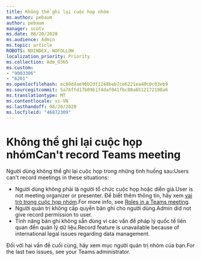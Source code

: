 ```yaml
---
title: Không thể ghi lại cuộc họp nhóm
ms.author: pebaum
author: pebaum
manager: scotv
ms.date: 08/20/2020
ms.audience: Admin
ms.topic: article
ROBOTS: NOINDEX, NOFOLLOW
localization_priority: Priority
ms.collection: Adm_O365
ms.custom:
- "9003306"
- "6201"
ms.openlocfilehash: ec80d4ae96b2df1248beb7ce6221ea40c0c03eb9
ms.sourcegitcommit: 5a76ffd17b09b1f4daf041fbc08a6512172198a6
ms.translationtype: MT
ms.contentlocale: vi-VN
ms.lasthandoff: 08/20/2020
ms.locfileid: "46872309"
---
```

# <a name="cant-record-teams-meeting"></a><span data-ttu-id="664a8-102">Không thể ghi lại cuộc họp nhóm</span><span class="sxs-lookup"><span data-stu-id="664a8-102">Can't record Teams meeting</span></span>

<span data-ttu-id="664a8-103">Người dùng không thể ghi lại cuộc họp trong những tình huống sau:</span><span class="sxs-lookup"><span data-stu-id="664a8-103">Users can't record meetings in these situations:</span></span>  

- <span data-ttu-id="664a8-104">Người dùng không phải là người tổ chức cuộc họp hoặc diễn giả.</span><span class="sxs-lookup"><span data-stu-id="664a8-104">User is not meeting organizer or presenter.</span></span> <span data-ttu-id="664a8-105">Để biết thêm thông tin, hãy xem [vai trò trong cuộc họp nhóm](https://support.microsoft.com/office/roles-in-a-teams-meeting-c16fa7d0-1666-4dde-8686-0a0bfe16e019).</span><span class="sxs-lookup"><span data-stu-id="664a8-105">For more info, see [Roles in a Teams meeting](https://support.microsoft.com/office/roles-in-a-teams-meeting-c16fa7d0-1666-4dde-8686-0a0bfe16e019).</span></span>
- <span data-ttu-id="664a8-106">Người quản trị không cấp quyền bản ghi cho người dùng.</span><span class="sxs-lookup"><span data-stu-id="664a8-106">Admin did not give record permission to user.</span></span>
- <span data-ttu-id="664a8-107">Tính năng bản ghi không sẵn dùng vì các vấn đề pháp lý quốc tế liên quan đến quản lý dữ liệu.</span><span class="sxs-lookup"><span data-stu-id="664a8-107">Record feature is unavailable because of international legal issues regarding data management.</span></span>

<span data-ttu-id="664a8-108">Đối với hai vấn đề cuối cùng, hãy xem mục người quản trị nhóm của bạn.</span><span class="sxs-lookup"><span data-stu-id="664a8-108">For the last two issues, see your Teams administrator.</span></span>